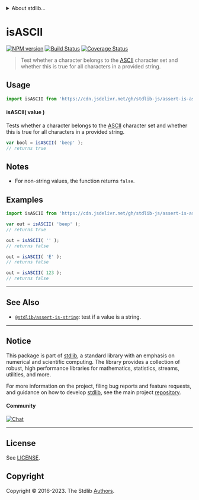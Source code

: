 <!--

@license Apache-2.0

Copyright (c) 2018 The Stdlib Authors.

Licensed under the Apache License, Version 2.0 (the "License");
you may not use this file except in compliance with the License.
You may obtain a copy of the License at

   http://www.apache.org/licenses/LICENSE-2.0

Unless required by applicable law or agreed to in writing, software
distributed under the License is distributed on an "AS IS" BASIS,
WITHOUT WARRANTIES OR CONDITIONS OF ANY KIND, either express or implied.
See the License for the specific language governing permissions and
limitations under the License.

-->


<details>
  <summary>
    About stdlib...
  </summary>
  <p>We believe in a future in which the web is a preferred environment for numerical computation. To help realize this future, we've built stdlib. stdlib is a standard library, with an emphasis on numerical and scientific computation, written in JavaScript (and C) for execution in browsers and in Node.js.</p>
  <p>The library is fully decomposable, being architected in such a way that you can swap out and mix and match APIs and functionality to cater to your exact preferences and use cases.</p>
  <p>When you use stdlib, you can be absolutely certain that you are using the most thorough, rigorous, well-written, studied, documented, tested, measured, and high-quality code out there.</p>
  <p>To join us in bringing numerical computing to the web, get started by checking us out on <a href="https://github.com/stdlib-js/stdlib">GitHub</a>, and please consider <a href="https://opencollective.com/stdlib">financially supporting stdlib</a>. We greatly appreciate your continued support!</p>
</details>

# isASCII

[![NPM version][npm-image]][npm-url] [![Build Status][test-image]][test-url] [![Coverage Status][coverage-image]][coverage-url] <!-- [![dependencies][dependencies-image]][dependencies-url] -->

> Test whether a character belongs to the [ASCII][ascii] character set and whether this is true for all characters in a provided string.



<section class="usage">

## Usage

```javascript
import isASCII from 'https://cdn.jsdelivr.net/gh/stdlib-js/assert-is-ascii@v0.1.0-deno/mod.js';
```

#### isASCII( value )

Tests whether a character belongs to the [ASCII][ascii] character set and whether this is true for all characters in a provided string.

```javascript
var bool = isASCII( 'beep' );
// returns true
```

</section>

<!-- /.usage -->

<section class="notes">

## Notes

-   For non-string values, the function returns `false`.

</section>

<!-- /.notes -->

<section class="examples">

## Examples

<!-- eslint no-undef: "error" -->

```javascript
import isASCII from 'https://cdn.jsdelivr.net/gh/stdlib-js/assert-is-ascii@v0.1.0-deno/mod.js';

var out = isASCII( 'beep' );
// returns true

out = isASCII( '' );
// returns false

out = isASCII( 'È' );
// returns false

out = isASCII( 123 );
// returns false
```

</section>

<!-- /.examples -->



<!-- Section for related `stdlib` packages. Do not manually edit this section, as it is automatically populated. -->

<section class="related">

* * *

## See Also

-   <span class="package-name">[`@stdlib/assert-is-string`][@stdlib/assert/is-string]</span><span class="delimiter">: </span><span class="description">test if a value is a string.</span>

</section>

<!-- /.related -->

<!-- Section for all links. Make sure to keep an empty line after the `section` element and another before the `/section` close. -->


<section class="main-repo" >

* * *

## Notice

This package is part of [stdlib][stdlib], a standard library with an emphasis on numerical and scientific computing. The library provides a collection of robust, high performance libraries for mathematics, statistics, streams, utilities, and more.

For more information on the project, filing bug reports and feature requests, and guidance on how to develop [stdlib][stdlib], see the main project [repository][stdlib].

#### Community

[![Chat][chat-image]][chat-url]

---

## License

See [LICENSE][stdlib-license].


## Copyright

Copyright &copy; 2016-2023. The Stdlib [Authors][stdlib-authors].

</section>

<!-- /.stdlib -->

<!-- Section for all links. Make sure to keep an empty line after the `section` element and another before the `/section` close. -->

<section class="links">

[npm-image]: http://img.shields.io/npm/v/@stdlib/assert-is-ascii.svg
[npm-url]: https://npmjs.org/package/@stdlib/assert-is-ascii

[test-image]: https://github.com/stdlib-js/assert-is-ascii/actions/workflows/test.yml/badge.svg?branch=v0.1.0
[test-url]: https://github.com/stdlib-js/assert-is-ascii/actions/workflows/test.yml?query=branch:v0.1.0

[coverage-image]: https://img.shields.io/codecov/c/github/stdlib-js/assert-is-ascii/main.svg
[coverage-url]: https://codecov.io/github/stdlib-js/assert-is-ascii?branch=main

<!--

[dependencies-image]: https://img.shields.io/david/stdlib-js/assert-is-ascii.svg
[dependencies-url]: https://david-dm.org/stdlib-js/assert-is-ascii/main

-->

[chat-image]: https://img.shields.io/gitter/room/stdlib-js/stdlib.svg
[chat-url]: https://app.gitter.im/#/room/#stdlib-js_stdlib:gitter.im

[stdlib]: https://github.com/stdlib-js/stdlib

[stdlib-authors]: https://github.com/stdlib-js/stdlib/graphs/contributors

[cli-section]: https://github.com/stdlib-js/assert-is-ascii#cli
[cli-url]: https://github.com/stdlib-js/assert-is-ascii/tree/cli
[@stdlib/assert-is-ascii]: https://github.com/stdlib-js/assert-is-ascii/tree/main

[umd]: https://github.com/umdjs/umd
[es-module]: https://developer.mozilla.org/en-US/docs/Web/JavaScript/Guide/Modules

[deno-url]: https://github.com/stdlib-js/assert-is-ascii/tree/deno
[umd-url]: https://github.com/stdlib-js/assert-is-ascii/tree/umd
[esm-url]: https://github.com/stdlib-js/assert-is-ascii/tree/esm
[branches-url]: https://github.com/stdlib-js/assert-is-ascii/blob/main/branches.md

[stdlib-license]: https://raw.githubusercontent.com/stdlib-js/assert-is-ascii/main/LICENSE

[ascii]: https://en.wikipedia.org/wiki/ASCII

[standard-streams]: https://en.wikipedia.org/wiki/Standard_streams

[mdn-regexp]: https://developer.mozilla.org/en-US/docs/Web/JavaScript/Guide/Regular_Expressions

<!-- <related-links> -->

[@stdlib/assert/is-string]: https://github.com/stdlib-js/assert-is-string/tree/deno

<!-- </related-links> -->

</section>

<!-- /.links -->
